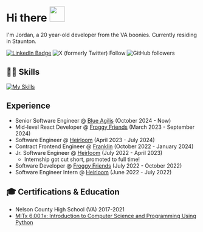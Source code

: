 
# Hi there <img src="https://raw.githubusercontent.com/MartinHeinz/MartinHeinz/master/wave.gif" width="40">
I'm Jordan, a 20 year-old developer from the VA boonies. Currently residing in Staunton.

[![LinkedIn Badge](https://img.shields.io/badge/LinkedIn-Profile-informational?style=flat-square&logo=linkedin&logoColor=white&color=blue)](https://www.linkedin.com/in/jordan-baron-b90984201/)
![X (formerly Twitter) Follow](https://img.shields.io/twitter/follow/codedbyjordan?style=flat-square)
![GitHub followers](https://img.shields.io/github/followers/codedbyjordan?color=black&label=codedbyjordan&logo=GitHub&style=flat-square)


## 👨‍💻 Skills
[![My Skills](https://skillicons.dev/icons?i=js,ts,html,css,react,tailwind,next,svelte,figma,md)](https://skillicons.dev)


## Experience
- Senior Software Engineer @ [Blue Agilis](https://blueagilis.com) (October 2024 - Now)
- Mid-level React Developer @ [Froggy Friends](https://froggyfriendsnft.com) (March 2023 - September 2024)
- Software Engineer @ [Heirloom](https://heirloom.io) (April 2023 - July 2024) 
- Contract Frontend Engineer @ [Franklin](https://www.hellofranklin.co) (October 2022 - January 2024)
- Jr. Software Engineer @ [Heirloom](https://heirloom.io) (July 2022 - April 2023)
    - Internship got cut short, promoted to full time!
- Software Developer @ [Froggy Friends](https://froggyfriendsnft.com) (July 2022 - October 2022)
- Software Engineer Intern @ [Heirloom](https://heirloom.io) (June 2022 - July 2022)

## 🎓 Certifications & Education
- Nelson County High School (VA) 2017-2021
- [MITx 6.00.1x: Introduction to Computer Science and Programming Using Python](https://courses.edx.org/certificates/7379d0764cd3434ea2ccb6f9ec42234d)
